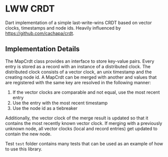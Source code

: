 # LWW CRDT

Dart implementation of a simple last-write-wins CRDT based on vector clocks, timestamps and node ids.
Heavily influenced by <https://github.com/cachapa/crdt>.

## Implementation Details

The MapCrdt class provides an interface to store key-value pairs.
Every entry is stored as a record with an instance of a distributed clock.
The distributed clock consists of a vector clock, an unix timestamp and the creating node id.
A MapCrdt can be merged with another and values that are registered with the same key are resolved in the following manner:

1. If the vector clocks are comparable and not equal, use the most recent entry
2. Use the entry with the most recent timestamp
3. Use the node id as a tiebreaker

Additionally, the vector clock of the merge result is updated so that it contains the most recently known vector clock.
If merging with a previously unknown node, all vector clocks (local and record entries) get updated to contain the new node.

Test `test` folder contains many tests that can be used as an example of how to use this library.
